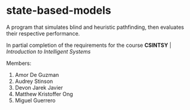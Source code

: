 # state-based-models
A program that simulates blind and heuristic pathfinding, then evaluates their respective performance.

In partial completion of the requirements for the course **CSINTSY** | _Introduction to Intelligent Systems_

Members: 
1. Amor De Guzman
2. Audrey Stinson
3. Devon Jarek Javier
4. Matthew Kristoffer Ong
5. Miguel Guerrero
